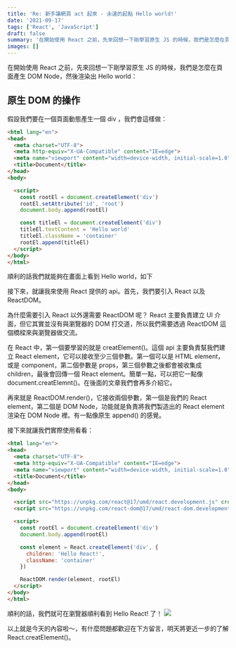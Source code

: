 ```yaml
---
title: 'Re: 新手讓網頁 act 起來 - 永遠的起點 Hello world!'
date: '2021-09-17'
tags: ['React', 'JavaScript']
draft: false
summary: '在開始使用 React 之前，先來回想一下剛學習原生 JS 的時候，我們是怎麼在頁面產生 DOM Node，然後渲染出 Hello world：'
images: []
---
```

在開始使用 React 之前，先來回想一下剛學習原生 JS 的時候，我們是怎麼在頁面產生 DOM Node，然後渲染出 Hello world：

## 原生 DOM 的操作
假設我們要在一個頁面動態產生一個 div ，我們會這樣做：
```html
<html lang="en">
<head>
  <meta charset="UTF-8">
  <meta http-equiv="X-UA-Compatible" content="IE=edge">
  <meta name="viewport" content="width=device-width, initial-scale=1.0">
  <title>Document</title>
</head>
<body>

  <script>
    const rootEl = document.createElement('div')
    rootEl.setAttribute('id', 'root')
    document.body.append(rootEl)

    const titleEl = document.createElement('div')
    titleEl.textContent = 'Hello world'
    titleEl.className = 'container'
    rootEl.append(titleEl)
  </script>
</body>
</html>
```
順利的話我們就能夠在畫面上看到 Hello world，如下


接下來，就讓我來使用 React 提供的 api。首先，我們要引入 React 以及 ReactDOM。

為什麼需要引入 React 以外還需要 ReactDOM 呢？ React 主要負責建立 UI 介面，但它其實並沒有與瀏覽器的 DOM 打交道，所以我們需要透過 ReactDOM 這個橋樑來與瀏覽器做交流。

在 React 中，第一個要學習的就是 creatElement()。這個 api 主要負責幫我們建立 React element，它可以接收至少三個參數。第一個可以是 HTML element，或是 component，第二個參數是 props，第三個參數之後都會被收集成 children，最後會回傳一個 React element。簡單一點，可以把它一點像 document.creatElemnt()。在後面的文章我們會再多介紹它。

再來就是 ReactDOM.render()，它接收兩個參數，第一個是我們的 React element，第二個是 DOM Node，功能就是負責將我們製造出的 React element 渲染在 DOM Node 裡。有一點像原生 append() 的感覺。

接下來就讓我們實際使用看看：

```html
<html lang="en">
<head>
  <meta charset="UTF-8">
  <meta http-equiv="X-UA-Compatible" content="IE=edge">
  <meta name="viewport" content="width=device-width, initial-scale=1.0">
  <title>Document</title>
</head>
<body>

  <script src="https://unpkg.com/react@17/umd/react.development.js" crossorigin></script>
  <script src="https://unpkg.com/react-dom@17/umd/react-dom.development.js" crossorigin></script>

  <script>
    const rootEl = document.createElement('div')
    document.body.append(rootEl)

    const element = React.createElement('div', {
      children: 'Hello React!',
      className: 'container'
    })

    ReactDOM.render(element, rootEl)
  </script>
</body>
</html>
```
順利的話，我們就可在瀏覽器順利看到 Hello React! 了！
![](https://i.imgur.com/VxOyzad.png)

以上就是今天的內容啦～，有什麼問題都歡迎在下方留言，明天將更近一步的了解 React.creatElement()。
